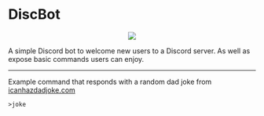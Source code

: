 # DiscBot

<p align='center'>
  <img src="https://img.shields.io/badge/code_style-standard-brightgreen.svg">
</p>

A simple Discord bot to welcome new users to a Discord server.
As well as expose basic commands users can enjoy.

---

Example command that responds with a random dad joke from [icanhazdadjoke.com](https://icanhazdadjoke.com/)

```
>joke
```
